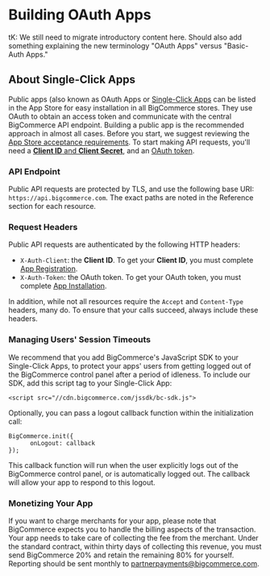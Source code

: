 # <span class="jumptarget"> <a name="using-oauth-intro"></a> Building OAuth Apps </span>

<aside class="notice">
tK: We still need to migrate introductory content here. Should also add something explaining the new terminology "OAuth Apps" versus "Basic-Auth Apps."
</aside>

## <span class="jumptarget"> About Single-Click Apps </span>

Public apps (also known as OAuth Apps or <a href="https://www.bigcommerce.com/single-click-apps/" target="_blank">Single-Click Apps</a> can be listed in the App Store for easy installation in all BigCommerce stores. They use OAuth to obtain an access token and communicate with the central BigCommerce API endpoint. Building a public app is the recommended approach in almost all cases. Before you start, we suggest reviewing the [App Store acceptance requirements](#approval-requirements). To start making API requests, you'll need a [**Client ID** and **Client Secret**](/api/v2/#registration), and an [OAuth token](/api/v2/#installation). 

### <span class="jumptarget"> API Endpoint </span>

Public API requests are protected by TLS, and use the following base URI: `https://api.bigcommerce.com`. The exact paths are noted in the Reference section for each resource. 

### <span class="jumptarget"> Request Headers </span>

Public API requests are authenticated by the following HTTP headers: 

* `X-Auth-Client`: the **Client ID**. To get your **Client ID**, you must complete [App Registration](#registration). 
* `X-Auth-Token`: the OAuth token. To get your OAuth token, you must complete [App Installation](#installation). 

In addition, while not all resources require the `Accept` and `Content-Type` headers, many do. To ensure that your calls succeed, always include these headers. 

### <span class="jumptarget"> Managing Users' Session Timeouts </span>

We recommend that you add BigCommerce's JavaScript SDK to your Single-Click Apps, to protect your apps' users from getting logged out of the BigCommerce control panel after a period of idleness. To include our SDK, add this script tag to your Single-Click App: 

```
<script src="//cdn.bigcommerce.com/jssdk/bc-sdk.js">
```

Optionally, you can pass a logout callback function within the initialization call:

```
BigCommerce.init({
      onLogout: callback
});
```

This callback function will run when the user explicitly logs out of the BigCommerce control panel, or is automatically logged out. The callback will allow your app to respond to this logout.


### <span class="jumptarget"> Monetizing Your App </span>

If you want to charge merchants for your app, please note that BigCommerce expects you to handle the billing aspects of the transaction. Your app needs to take care of collecting the fee from the merchant. Under the standard contract, within thirty days of collecting this revenue, you must send BigCommerce 20% and retain the remaining 80% for yourself. Reporting should be sent monthly to <a href = "mailto:partnerpayments@bigcommerce.com">partnerpayments@bigcommerce.com</a>.

